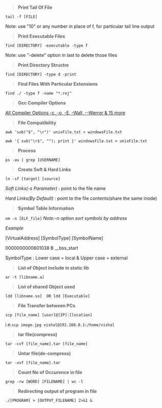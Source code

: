 > **Print Tail Of File**

```tail -f [FILE]```

Note: use "10" or any number in place of f, for particular tail line output


> **Print Executable Files**

```find [DIRECTORY] -executable -type f ```

Note: use "-delete" option in last to delete those files


> **Print Directory Structre**

```find [DIRECTORY] -type d -print```

> **Find Files With Particular Extensions**

```find ./ -type f -name "*.rej"```

> **Gcc Compiler Options**

[All Compiler Options -c, -o, -E, -Wall, --Werror & 15 more](http://www.thegeekstuff.com/2012/10/gcc-compiler-options/)

> **File Compatibility**

```awk 'sub("$", "\r")' unixFile.txt > windowsFile.txt```

```awk '{ sub("\r$", ""); print }' windowsFile.txt > unixFile.txt```

> **Process**

```ps -au | grep [USERNAME]```

> **Create Soft & Hard Links**

```ln -sf [target] [source]```

*Soft Links(-s Parameter)* : point to the file name

*Hard Links(By Default)*   : point to the file contents(share the same inode)

> **Symbol Table Information**

```nm -n [ELF_file]```
*Note:-n option sort symbols by address*

*Example*

[VirtualAddress]        [SymbolType]      [SymbolName]

0000000000601038        B                 __bss_start

SymbolType : Lower case = local & Upper case = external

> **List of Object include in static lib**

```ar -t [libname.a]```

> **List of shared Object used**

```ldd [libname.so]  OR ldd [Executable]```

> **File Transfer between PCs**

```scp [file_name] [user]@[IP]:[location]```

i.e.```scp image.jpg vishal@192.168.0.1:/home/vishal```

> **tar file(compress)**

```tar -cvf [file_name].tar [file_name]```

> **Untar file(de-compress)**

```tar -xvf [file_name].tar```

> **Count No of Occurence in file**

```grep -rw [WORD] [FILENAME] | wc -l```

> **Redirecting output of program in file**

```./[PROGRAM] > [OUTPUT_FILENAME] 2>&1 &```
